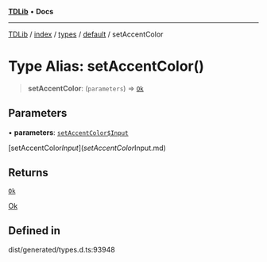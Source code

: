 [**TDLib**](../../../../../../README.md) • **Docs**

***

[TDLib](../../../../../../modules.md) / [index](../../../../../README.md) / [types](../../../README.md) / [default](../README.md) / setAccentColor

# Type Alias: setAccentColor()

> **setAccentColor**: (`parameters`) => [`Ok`](Ok.md)

## Parameters

• **parameters**: [`setAccentColor$Input`](setAccentColor$Input.md)

[setAccentColor$Input](setAccentColor$Input.md)

## Returns

[`Ok`](Ok.md)

[Ok](Ok.md)

## Defined in

dist/generated/types.d.ts:93948
